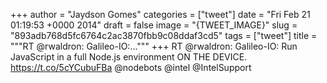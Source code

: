 
+++
author = "Jaydson Gomes"
categories = ["tweet"]
date = "Fri Feb 21 01:19:53 +0000 2014"
draft = false
image = "{TWEET_IMAGE}"
slug = "893adb768d5fc6764c2ac3870fbb9c08ddaf3cd5"
tags = ["tweet"]
title = """RT @rwaldron: Galileo-IO:..."""
+++
RT @rwaldron: Galileo-IO: Run JavaScript in a full Node.js environment ON THE DEVICE. https://t.co/5cYCubuFBa @nodebots @intel @IntelSupport
